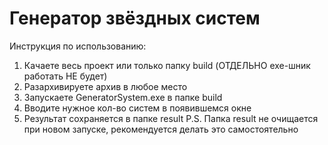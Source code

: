 # Генератор звёздных систем
Инструкция по использованию:
1. Качаете весь проект или только папку build (ОТДЕЛЬНО exe-шник работать НЕ будет)
2. Разархивируете архив в любое место
3. Запускаете GeneratorSystem.exe в папке build
4. Вводите нужное кол-во систем в появившемся окне
5. Результат сохраняется в папке result
P.S. Папка result не очищается при новом запуске, рекомендуется делать это самостоятельно
